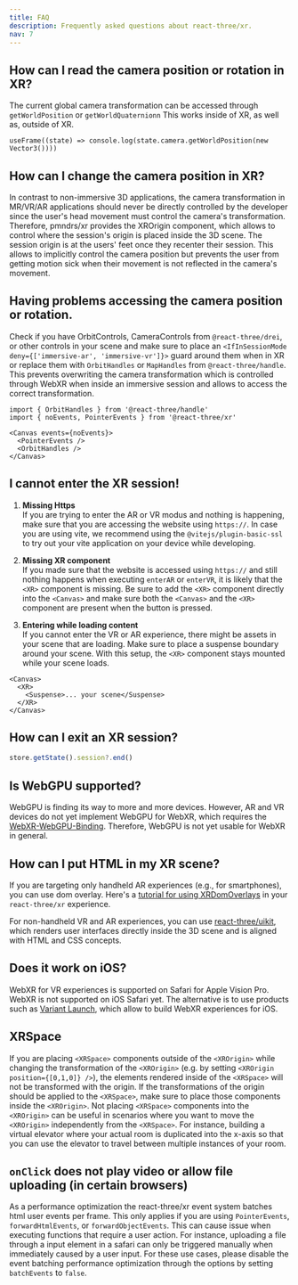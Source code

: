```yaml
---
title: FAQ
description: Frequently asked questions about react-three/xr.
nav: 7
---
```


## How can I read the camera position or rotation in XR?

The current global camera transformation can be accessed through `getWorldPosition` or `getWorldQuaternionn` This works inside of XR, as well as, outside of XR.

```tsx
useFrame((state) => console.log(state.camera.getWorldPosition(new Vector3())))
```

## How can I change the camera position in XR?

In contrast to non-immersive 3D applications, the camera transformation in MR/VR/AR applications should never be directly controlled by the developer since the user's head movement must control the camera's transformation. Therefore, pmndrs/xr provides the XROrigin component, which allows to control where the session's origin is placed inside the 3D scene. The session origin is at the users' feet once they recenter their session. This allows to implicitly control the camera position but prevents the user from getting motion sick when their movement is not reflected in the camera's movement.

##

## Having problems accessing the camera position or rotation.

Check if you have OrbitControls, CameraControls from `@react-three/drei`, or other controls in your scene and make sure to place an `<IfInSessionMode deny={['immersive-ar', 'immersive-vr']}>` guard around them when in XR or replace them with `OrbitHandles` or `MapHandles` from `@react-three/handle`. This prevents overwriting the camera transformation which is controlled through WebXR when inside an immersive session and allows to access the correct transformation.

```tsx
import { OrbitHandles } from '@react-three/handle'
import { noEvents, PointerEvents } from '@react-three/xr'

<Canvas events={noEvents}>
  <PointerEvents />
  <OrbitHandles />
</Canvas>
```

## I cannot enter the XR session!

1. **Missing Https**  
   If you are trying to enter the AR or VR modus and nothing is happening, make sure that you are accessing the website using `https://`.
   In case you are using vite, we recommend using the `@vitejs/plugin-basic-ssl` to try out your vite application on your device while developing.

2. **Missing XR component**  
   If you made sure that the website is accessed using `https://` and still nothing happens when executing `enterAR` or `enterVR`, it is likely that the `<XR>` component is missing. Be sure to add the `<XR>` component directly into the `<Canvas>` and make sure both the `<Canvas>` and the `<XR>` component are present when the button is pressed.

3. **Entering while loading content**  
   If you cannot enter the VR or AR experience, there might be assets in your scene that are loading.
   Make sure to place a suspense boundary around your scene. With this setup, the `<XR>` component stays mounted while your scene loads.

```tsx
<Canvas>
  <XR>
    <Suspense>... your scene</Suspense>
  </XR>
</Canvas>
```

## How can I exit an XR session?

```ts
store.getState().session?.end()
```

## Is WebGPU supported?

WebGPU is finding its way to more and more devices. However, AR and VR devices do not yet implement WebGPU for WebXR, which requires the [WebXR-WebGPU-Binding](https://github.com/immersive-web/WebXR-WebGPU-Binding/blob/main/explainer.md). Therefore, WebGPU is not yet usable for WebXR in general.

## How can I put HTML in my XR scene?

If you are targeting only handheld AR experiences (e.g., for smartphones), you can use dom overlay. Here's a [tutorial for using XRDomOverlays](../tutorials/dom-overlay.md) in your `react-three/xr` experience.

For non-handheld VR and AR experiences, you can use [react-three/uikit](https://github.com/pmndrs/uikit), which renders user interfaces directly inside the 3D scene and is aligned with HTML and CSS concepts.

## Does it work on iOS?

WebXR for VR experiences is supported on Safari for Apple Vision Pro.
WebXR is not supported on iOS Safari yet. The alternative is to use products such as [Variant Launch](https://launch.variant3d.com/), which allow to build WebXR experiences for iOS.

## XRSpace

If you are placing `<XRSpace>` components outside of the `<XROrigin>` while changing the transformation of the `<XROrigin>` (e.g. by setting `<XROrigin position={[0,1,0]} />`), the elements rendered inside of the `<XRSpace>` will not be transformed with the origin. If the transformations of the origin should be applied to the `<XRSpace>`, make sure to place those components inside the `<XROrigin>`. Not placing `<XRSpace>` components into the `<XROrigin>` can be useful in scenarios where you want to move the `<XROrigin>` independently from the `<XRSpace>`. For instance, building a virtual elevator where your actual room is duplicated into the x-axis so that you can use the elevator to travel between multiple instances of your room.

## `onClick` does not play video or allow file uploading (in certain browsers)

As a performance optimization the react-three/xr event system batches html user events per frame. This only applies if you are using `PointerEvents`, `forwardHtmlEvents`, or `forwardObjectEvents`. This can cause issue when executing functions that require a user action. For instance, uploading a file through a input element in a safari can only be triggered manually when immediately caused by a user input. For these use cases, please disable the event batching performance optimization through the options by setting `batchEvents` to `false`.

